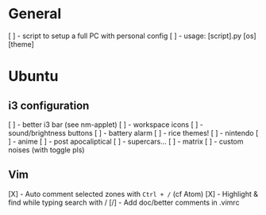 # General

[ ] - script to setup a full PC with personal config
    [ ] - usage: [script].py [os] [theme]


# Ubuntu

## i3 configuration
[ ] - better i3 bar (see nm-applet)
    [ ] - workspace icons
[ ] - sound/brightness buttons
[ ] - battery alarm
[ ] - rice themes!
    [ ] - nintendo
    [ ] - anime
    [ ] - post apocaliptical
    [ ] - supercars...
    [ ] - matrix
[ ] - custom noises (with toggle pls)

## Vim
[X] - Auto comment selected zones with `Ctrl + /` (cf Atom)
[X] - Highlight & find while typing search with /
[/] - Add doc/better comments in .vimrc

